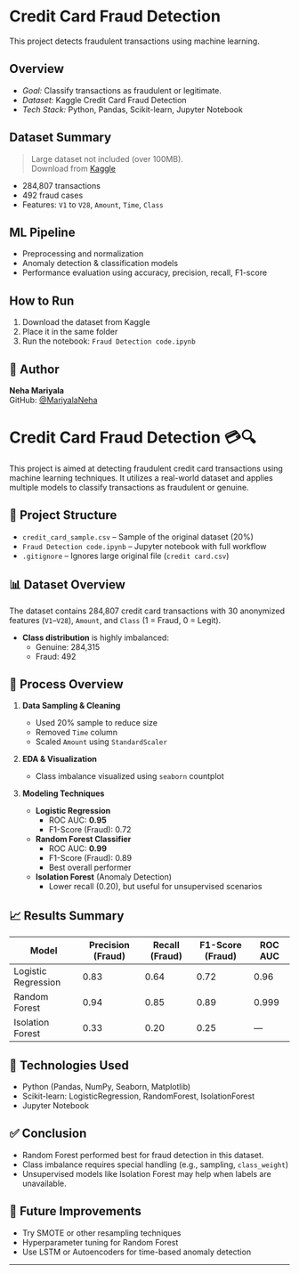 # Credit Card Fraud Detection
This project detects fraudulent transactions using machine learning.

## Overview
- *Goal:* Classify transactions as fraudulent or legitimate.
- *Dataset:* Kaggle Credit Card Fraud Detection
- *Tech Stack:* Python, Pandas, Scikit-learn, Jupyter Notebook

## Dataset Summary
> Large dataset not included (over 100MB).  
> Download from [Kaggle](https://www.kaggle.com/datasets/mlg-ulb/creditcardfraud)
- 284,807 transactions
- 492 fraud cases
- Features: `V1` to `V28`, `Amount`, `Time`, `Class`

## ML Pipeline
- Preprocessing and normalization
- Anomaly detection & classification models
- Performance evaluation using accuracy, precision, recall, F1-score
  
## How to Run
1. Download the dataset from Kaggle
2. Place it in the same folder
3. Run the notebook: `Fraud Detection code.ipynb`

## 🙋 Author

**Neha Mariyala**  
GitHub: [@MariyalaNeha](https://github.com/MariyalaNeha)

# Credit Card Fraud Detection 💳🔍

This project is aimed at detecting fraudulent credit card transactions using machine learning techniques. It utilizes a real-world dataset and applies multiple models to classify transactions as fraudulent or genuine.

## 📂 Project Structure

- `credit_card_sample.csv` – Sample of the original dataset (20%)
- `Fraud Detection code.ipynb` – Jupyter notebook with full workflow
- `.gitignore` – Ignores large original file (`credit card.csv`)

## 📊 Dataset Overview

The dataset contains 284,807 credit card transactions with 30 anonymized features (`V1`–`V28`), `Amount`, and `Class` (1 = Fraud, 0 = Legit).

- **Class distribution** is highly imbalanced:
  - Genuine: 284,315
  - Fraud: 492

## 🧪 Process Overview

1. **Data Sampling & Cleaning**
   - Used 20% sample to reduce size
   - Removed `Time` column
   - Scaled `Amount` using `StandardScaler`

2. **EDA & Visualization**
   - Class imbalance visualized using `seaborn` countplot

3. **Modeling Techniques**
   - **Logistic Regression**
     - ROC AUC: **0.95**
     - F1-Score (Fraud): 0.72
   - **Random Forest Classifier**
     - ROC AUC: **0.99**
     - F1-Score (Fraud): 0.89
     - Best overall performer
   - **Isolation Forest** (Anomaly Detection)
     - Lower recall (0.20), but useful for unsupervised scenarios

## 📈 Results Summary

| Model               | Precision (Fraud) | Recall (Fraud) | F1-Score (Fraud) | ROC AUC |
|--------------------|-------------------|----------------|------------------|---------|
| Logistic Regression| 0.83              | 0.64           | 0.72             | 0.96    |
| Random Forest       | 0.94              | 0.85           | 0.89             | 0.999   |
| Isolation Forest    | 0.33              | 0.20           | 0.25             | —       |

## 📌 Technologies Used

- Python (Pandas, NumPy, Seaborn, Matplotlib)
- Scikit-learn: LogisticRegression, RandomForest, IsolationForest
- Jupyter Notebook

## ✅ Conclusion

- Random Forest performed best for fraud detection in this dataset.
- Class imbalance requires special handling (e.g., sampling, `class_weight`)
- Unsupervised models like Isolation Forest may help when labels are unavailable.

## 🚀 Future Improvements

- Try SMOTE or other resampling techniques
- Hyperparameter tuning for Random Forest
- Use LSTM or Autoencoders for time-based anomaly detection

---


